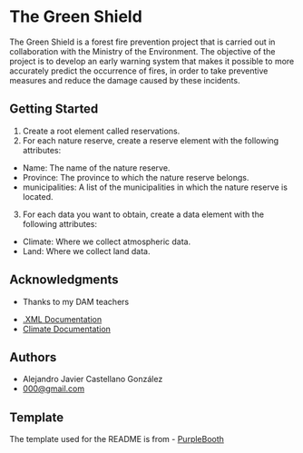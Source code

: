 # The Green Shield

The Green Shield is a forest fire prevention project that is carried out in collaboration with the Ministry of the Environment. The objective of the project is to develop an early warning system that makes it possible to more accurately predict the occurrence of fires, in order to take preventive measures and reduce the damage caused by these incidents.

## Getting Started
1. Create a root element called reservations.
2. For each nature reserve, create a reserve element with the following attributes:
- Name: The name of the nature reserve.
- Province: The province to which the nature reserve belongs.
- municipalities: A list of the municipalities in which the nature reserve is located.
3. For each data you want to obtain, create a data element with the following attributes:
- Climate: Where we collect atmospheric data.
- Land: Where we collect land data.

## Acknowledgments
* Thanks to my DAM teachers
- [.XML Documentation](https://www.mclibre.org/consultar/xml/lecciones/xml-dtd.html)
- [Climate Documentation](https://flexbooks.ck12.org/cbook/ck-12-conceptos-de-ciencias-de-la-tierra-grados-6-8-en-espanol/section/8.14/primary/lesson/recopilar-datos-del-tiempo/)


## Authors
- Alejandro Javier Castellano González
- 000@gmail.com

## Template
The template used for the README is from - [PurpleBooth](https://github.com/PurpleBooth/a-good-readme-template)